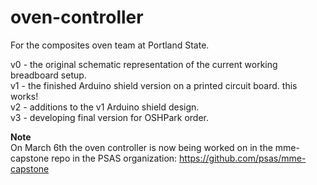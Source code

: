 oven-controller
===============

For the composites oven team at Portland State. 

v0 - the original schematic representation of the current working breadboard setup.  
v1 - the finished Arduino shield version on a printed circuit board. this works!  
v2 - additions to the v1 Arduino shield design.  
v3 - developing final version for OSHPark order.

**Note**  
On March 6th the oven controller is now being worked on in the mme-capstone repo in the PSAS organization: https://github.com/psas/mme-capstone
